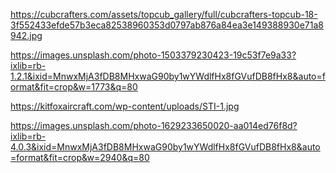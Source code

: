 https://cubcrafters.com/assets/topcub_gallery/full/cubcrafters-topcub-18-3f552433efde57b3eca82538960353d0797ab876a84ea3e149388930e71a8942.jpg

https://images.unsplash.com/photo-1503379230423-19c53f7e9a33?ixlib=rb-1.2.1&ixid=MnwxMjA3fDB8MHxwaG90by1wYWdlfHx8fGVufDB8fHx8&auto=format&fit=crop&w=1773&q=80

https://kitfoxaircraft.com/wp-content/uploads/STI-1.jpg

https://images.unsplash.com/photo-1629233650020-aa014ed76f8d?ixlib=rb-4.0.3&ixid=MnwxMjA3fDB8MHxwaG90by1wYWdlfHx8fGVufDB8fHx8&auto=format&fit=crop&w=2940&q=80